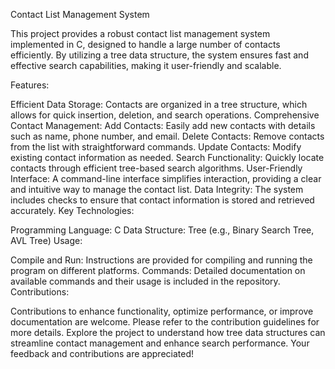 Contact List Management System

This project provides a robust contact list management system implemented in C, designed to handle a large number of contacts efficiently. By utilizing a tree data structure, the system ensures fast and effective search capabilities, making it user-friendly and scalable.

Features:

Efficient Data Storage: Contacts are organized in a tree structure, which allows for quick insertion, deletion, and search operations.
Comprehensive Contact Management:
Add Contacts: Easily add new contacts with details such as name, phone number, and email.
Delete Contacts: Remove contacts from the list with straightforward commands.
Update Contacts: Modify existing contact information as needed.
Search Functionality: Quickly locate contacts through efficient tree-based search algorithms.
User-Friendly Interface: A command-line interface simplifies interaction, providing a clear and intuitive way to manage the contact list.
Data Integrity: The system includes checks to ensure that contact information is stored and retrieved accurately.
Key Technologies:

Programming Language: C
Data Structure: Tree (e.g., Binary Search Tree, AVL Tree)
Usage:

Compile and Run: Instructions are provided for compiling and running the program on different platforms.
Commands: Detailed documentation on available commands and their usage is included in the repository.
Contributions:

Contributions to enhance functionality, optimize performance, or improve documentation are welcome. Please refer to the contribution guidelines for more details.
Explore the project to understand how tree data structures can streamline contact management and enhance search performance. Your feedback and contributions are appreciated!

